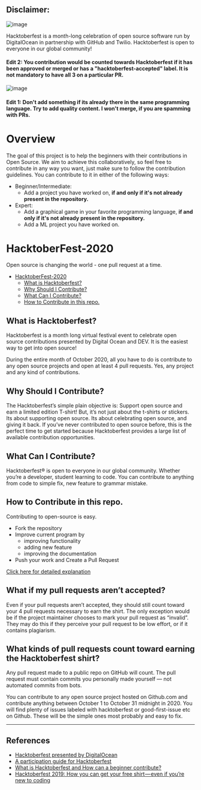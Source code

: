 ## Disclaimer:
![image](https://user-images.githubusercontent.com/53433312/95980882-6ed14580-0e3b-11eb-80f8-8bdd1717205b.png)

Hacktoberfest is a month-long celebration of open source software run by DigitalOcean in partnership with GitHub and Twilio. Hacktoberfest is open to everyone in our global community!

#### Edit 2: You contribution would be counted towards Hacktoberfest if it has been approved or merged or has a "hacktoberfest-accepted" label. It is not mandatory to have all 3 on a particular PR.
![image](https://user-images.githubusercontent.com/53433312/95441866-49929200-0978-11eb-9fcb-adf3c935adba.png)
#### Edit 1: Don't add something if its already there in the same programming language. Try to add quality content. I won't merge, if you are spamming with PRs.




  
  
# Overview
The goal of this project is to help the beginners with their contributions in Open Source. We aim to achieve this collaboratively, so feel free to contribute in any way you want, just make sure to follow the contribution guidelines. You can contribute to it in either of the following ways:


- Beginner/Intermediate:
	- Add a project you have worked on, **if and only if it's not already present in the repository.**
- Expert:
	- Add a graphical game in your favorite programming language, **if and only if it's not already present in the repository.**
	- Add a ML project you have worked on.

# HacktoberFest-2020

Open source is changing the world - one pull request at a time. 


- [HacktoberFest-2020](#hacktoberfest-2020)
  - [What is Hacktoberfest?](#what-is-hacktoberfest)
  - [Why Should I Contribute?](#-why-should-i-contribute)
  - [What Can I Contribute?](#what-can-i-contribute)
  - [How to Contribute in this repo.](#how-to-contribute-in-this-repo)

## What is Hacktoberfest?

Hacktoberfest is a month long virtual festival event to celebrate open source contributions presented by Digital Ocean and DEV. It is the easiest way to get into open source!

During the entire month of October 2020, all you have to do is contribute to any open source projects and open at least 4 pull requests. Yes, any project and any kind of contributions.

## Why Should I Contribute?

The Hacktoberfest’s simple plain objective is:
Support open source and earn a limited edition T-shirt!
But, it’s not just about the t-shirts or stickers. Its about supporting open source. Its about celebrating open source, and giving it back. If you’ve never contributed to open source before, this is the perfect time to get started because Hacktoberfest provides a large list of available contribution opportunities.

## What Can I Contribute?

Hacktoberfest® is open to everyone in our global community. Whether you’re a developer, student learning to code. You can contribute to anything from code to simple fix, new feature to grammar mistake.

## How to Contribute in this repo.

Contributing to open-source is easy.


- Fork the repository
- Improve current program by
  - improving functionality
  - adding new feature
  - improving the documentation
- Push your work and Create a Pull Request

[Click here for detailed explanation](/Contribute.md)

## What if my pull requests aren’t accepted?

Even if your pull requests aren’t accepted, they should still count toward your 4 pull requests necessary to earn the shirt. The only exception would be if the project maintainer chooses to mark your pull request as “invalid”. They may do this if they perceive your pull request to be low effort, or if it contains plagiarism.

## What kinds of pull requests count toward earning the Hacktoberfest shirt?
Any pull request made to a public repo on GitHub will count. The pull request must contain commits you personally made yourself — not automated commits from bots.

You can contribute to any open source project hosted on Github.com and contribute anything between October 1 to October 31 midnight in 2020. You will find plenty of issues labeled with hacktoberfest or good-first-issue etc on Github. These will be the simple ones most probably and easy to fix.


---
## References

- [Hacktoberfest presented by DigitalOcean](https://hacktoberfest.digitalocean.com/)
- [A participation guide for Hacktoberfest](https://dev.to/zenika/a-participation-guide-for-hacktoberfest-19c1)
- [What is Hacktoberfest and How can a beginner contribute?](https://medium.com/@bawantharathnayaka/what-is-hacktoberfest-and-how-can-a-beginner-contribute-39cf2081804e)
- [Hacktoberfest 2019: How you can get your free shirt — even if you’re new to coding](https://www.freecodecamp.org/news/hacktoberfest-2018-how-you-can-get-your-free-shirt-even-if-youre-new-to-coding-96080dd0b01b/)
